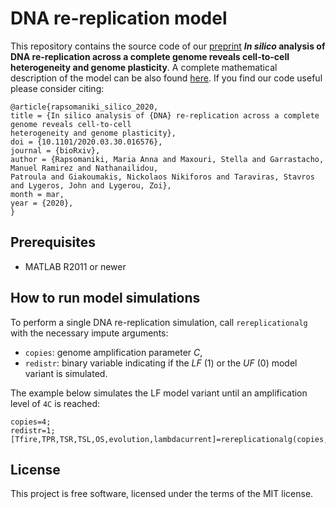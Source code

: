 # DNA re-replication model
 
This repository contains the source code of our [preprint](https://www.biorxiv.org/content/10.1101/2020.03.30.016576v1) ***In silico* analysis of DNA re-replication across a complete genome reveals cell-to-cell heterogeneity and genome plasticity**. A complete mathematical description of the model can be also found [here](../master/DNA_rereplication_model.pdf). If you find our code useful please consider citing:

``` 
@article{rapsomaniki_silico_2020,
title = {In silico analysis of {DNA} re-replication across a complete genome reveals cell-to-cell 
heterogeneity and genome plasticity},
doi = {10.1101/2020.03.30.016576},
journal = {bioRxiv},
author = {Rapsomaniki, Maria Anna and Maxouri, Stella and Garrastacho, Manuel Ramirez and Nathanailidou, 
Patroula and Giakoumakis, Nickolaos Nikiforos and Taraviras, Stavros and Lygeros, John and Lygerou, Zoi},
month = mar,
year = {2020},
}
```


## Prerequisites

* MATLAB R2011 or newer


## How to run model simulations

To perform a single DNA re-replication simulation, call `rereplicationalg` with the necessary impute arguments:
- `copies`: genome amplification parameter *C*, 
- `redistr`: binary variable indicating if the *LF* (1) or the *UF* (0) model variant is simulated.

The example below simulates the LF model variant until an amplification level of `4C` is reached:
```
copies=4;
redistr=1;
[Tfire,TPR,TSR,TSL,OS,evolution,lambdacurrent]=rereplicationalg(copies,redistr);
```

## License

This project is free software, licensed under the terms of the MIT license.
